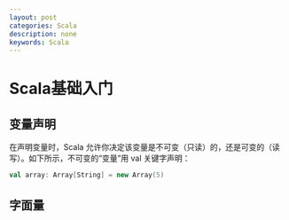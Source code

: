 ```yaml
---
layout: post
categories: Scala
description: none
keywords: Scala
---
```

# Scala基础入门

## 变量声明
在声明变量时，Scala 允许你决定该变量是不可变（只读）的，还是可变的（读写）。如下所示，不可变的“变量”用 val 关键字声明：
```scala
val array: Array[String] = new Array(5)
```

## 字面量